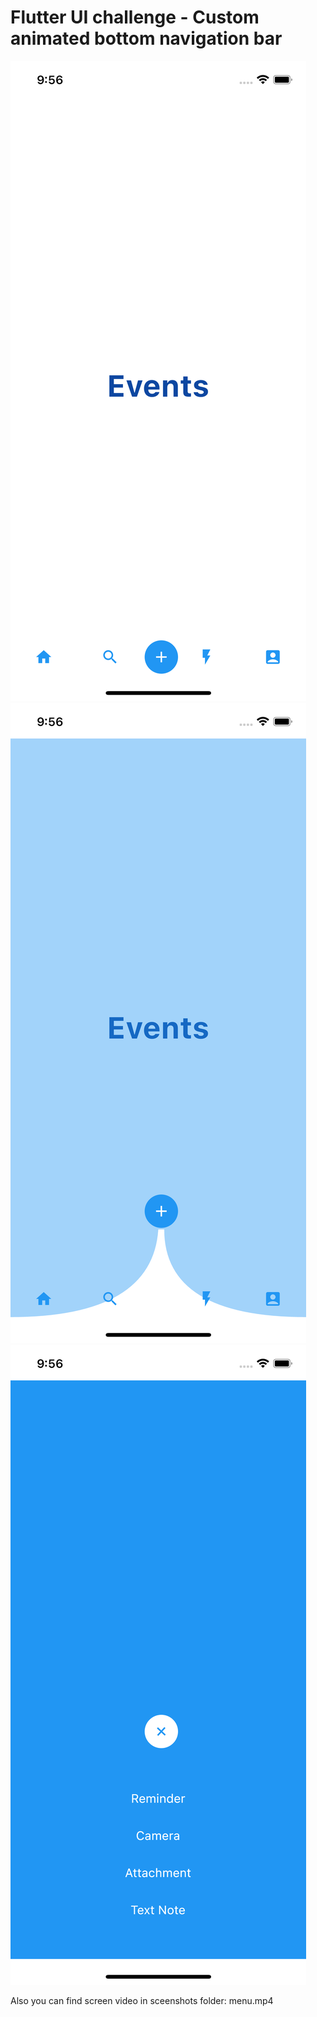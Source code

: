 # Flutter UI challenge - Custom animated bottom navigation bar

![Screenshot 1](screenshots/01.png "creenshot 1")
![Screenshot 2](screenshots/02.png "creenshot 2")
![Screenshot 3](screenshots/03.png "creenshot 3")

Also you can find screen video in sceenshots folder: menu.mp4 



